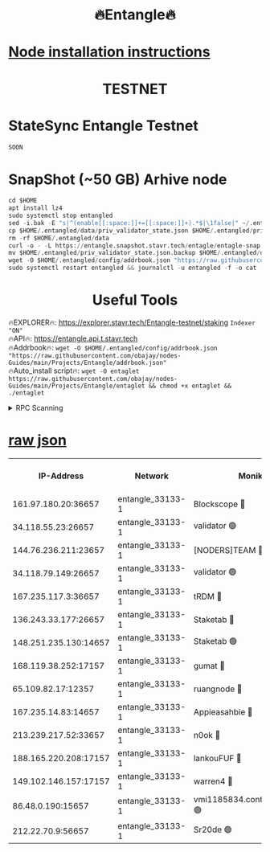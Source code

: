<h1 align="center"> 🔥Entangle🔥</h1>

[Node installation instructions](https://github.com/obajay/nodes-Guides/tree/main/Projects/Entangle)
=

<h1 align="center"> TESTNET</h1>

# StateSync Entangle Testnet
```python
SOON
```
# SnapShot (~50 GB) Arhive node
```python
cd $HOME
apt install lz4
sudo systemctl stop entangled
sed -i.bak -E "s|^(enable[[:space:]]+=[[:space:]]+).*$|\1false|" ~/.entangled/config/config.toml
cp $HOME/.entangled/data/priv_validator_state.json $HOME/.entangled/priv_validator_state.json.backup
rm -rf $HOME/.entangled/data
curl -o - -L https://entangle.snapshot.stavr.tech/entagle/entagle-snap.tar.lz4 | lz4 -c -d - | tar -x -C $HOME/.entangled --strip-components 2
mv $HOME/.entangled/priv_validator_state.json.backup $HOME/.entangled/data/priv_validator_state.json
wget -O $HOME/.entangled/config/addrbook.json "https://raw.githubusercontent.com/obajay/nodes-Guides/main/Projects/Entangle/addrbook.json"
sudo systemctl restart entangled && journalctl -u entangled -f -o cat
```
 <h1 align="center"> Useful Tools</h1>
 
🔥EXPLORER🔥: https://explorer.stavr.tech/Entangle-testnet/staking        `Indexer "ON"` \
🔥API🔥:      https://entangle.api.t.stavr.tech \
🔥Addrbook🔥: ```wget -O $HOME/.entangled/config/addrbook.json "https://raw.githubusercontent.com/obajay/nodes-Guides/main/Projects/Entangle/addrbook.json"``` \
🔥Auto_install script🔥:  `wget -O entaglet https://raw.githubusercontent.com/obajay/nodes-Guides/main/Projects/Entangle/entaglet && chmod +x entaglet && ./entaglet`


<details>
<summary>RPC Scanning</summary>

<h2 align="center"> We scan nodes in real time every 4 hours. And we provide the final result of RPC endpoints.
We cannot influence the operation of these nodes in any way. </h2>


```python
If Voting Power is higher than 0 --> then the Node is a validator of the network and may be subject to attack and be a potential threat to the chain.
```
```python
We marked such validators with a red symbol
```

</details>

[raw json](https://rpc-check.entangt.stavr.tech/entangt/rpc-entangt-result.json)
=


<table><tr><th>IP-Address</th><th>Network</th><th>Moniker</th><th>Latest Block Height</th><th>Earliest Block Height</th><th>Catching Up</th><th>Tx Index</th><th>Voting Power</th><th>Scan Time</th></tr><tr><td>161.97.180.20:36657</td><td>entangle_33133-1</td><td>Blockscope 🔴</td><td>1982231</td><td>1</td><td>False</td><td>off</td><td>279523470054723</td><td>2024-02-02T14:12:25.071106271UTC</td></tr><tr><td>34.118.55.23:26657</td><td>entangle_33133-1</td><td>validator 🟢</td><td>1982232</td><td>1</td><td>False</td><td>on</td><td>0</td><td>2024-02-02T14:12:26.286807884UTC</td></tr><tr><td>144.76.236.211:23657</td><td>entangle_33133-1</td><td>[NODERS]TEAM 🔴</td><td>1982234</td><td>1</td><td>False</td><td>off</td><td>27051536422893186</td><td>2024-02-02T14:12:40.388076231UTC</td></tr><tr><td>34.118.79.149:26657</td><td>entangle_33133-1</td><td>validator 🟢</td><td>1982235</td><td>1</td><td>False</td><td>on</td><td>0</td><td>2024-02-02T14:12:47.422661068UTC</td></tr><tr><td>167.235.117.3:36657</td><td>entangle_33133-1</td><td>tRDM 🔴</td><td>1982236</td><td>1</td><td>False</td><td>on</td><td>163402739579782</td><td>2024-02-02T14:12:50.087755886UTC</td></tr><tr><td>136.243.33.177:26657</td><td>entangle_33133-1</td><td>Staketab 🔴</td><td>1982235</td><td>660001</td><td>False</td><td>on</td><td>123671365347648</td><td>2024-02-02T14:12:42.733452448UTC</td></tr><tr><td>148.251.235.130:14657</td><td>entangle_33133-1</td><td>Staketab 🟢</td><td>1982231</td><td>660801</td><td>False</td><td>on</td><td>0</td><td>2024-02-02T14:12:24.670863276UTC</td></tr><tr><td>168.119.38.252:17157</td><td>entangle_33133-1</td><td>gumat 🔴</td><td>1982232</td><td>962001</td><td>False</td><td>on</td><td>324046902905202</td><td>2024-02-02T14:12:28.614669147UTC</td></tr><tr><td>65.109.82.17:12357</td><td>entangle_33133-1</td><td>ruangnode 🔴</td><td>1982232</td><td>1312001</td><td>False</td><td>off</td><td>460297573713193</td><td>2024-02-02T14:12:25.546488116UTC</td></tr><tr><td>167.235.14.83:14657</td><td>entangle_33133-1</td><td>Appieasahbie 🔴</td><td>1982236</td><td>1716001</td><td>False</td><td>on</td><td>43682150326023543</td><td>2024-02-02T14:12:49.750402578UTC</td></tr><tr><td>213.239.217.52:33657</td><td>entangle_33133-1</td><td>n0ok 🔴</td><td>1982235</td><td>1882235</td><td>False</td><td>off</td><td>46577002386356485</td><td>2024-02-02T14:12:45.059652859UTC</td></tr><tr><td>188.165.220.208:17157</td><td>entangle_33133-1</td><td>lankouFUF 🔴</td><td>1982232</td><td>1910001</td><td>False</td><td>off</td><td>303683804995620</td><td>2024-02-02T14:12:28.976724669UTC</td></tr><tr><td>149.102.146.157:17157</td><td>entangle_33133-1</td><td>warren4 🔴</td><td>1982234</td><td>1958001</td><td>False</td><td>on</td><td>477094729365342</td><td>2024-02-02T14:12:40.130821170UTC</td></tr><tr><td>86.48.0.190:15657</td><td>entangle_33133-1</td><td>vmi1185834.contaboserver.net 🟢</td><td>1977539</td><td>1961001</td><td>False</td><td>off</td><td>0</td><td>2024-02-02T14:12:25.945519771UTC</td></tr><tr><td>212.22.70.9:56657</td><td>entangle_33133-1</td><td>Sr20de 🟢</td><td>1982231</td><td>1971001</td><td>False</td><td>off</td><td>0</td><td>2024-02-02T14:12:24.360670372UTC</td></tr></table>
